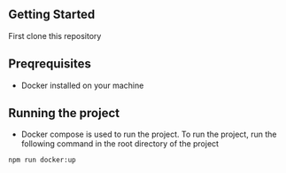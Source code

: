 ## Getting Started
First clone this repository

## Preqrequisites
- Docker installed on your machine

## Running the project
- Docker compose is used to run the project. To run the project, run the following command in the root directory of the project
```bash
npm run docker:up
```